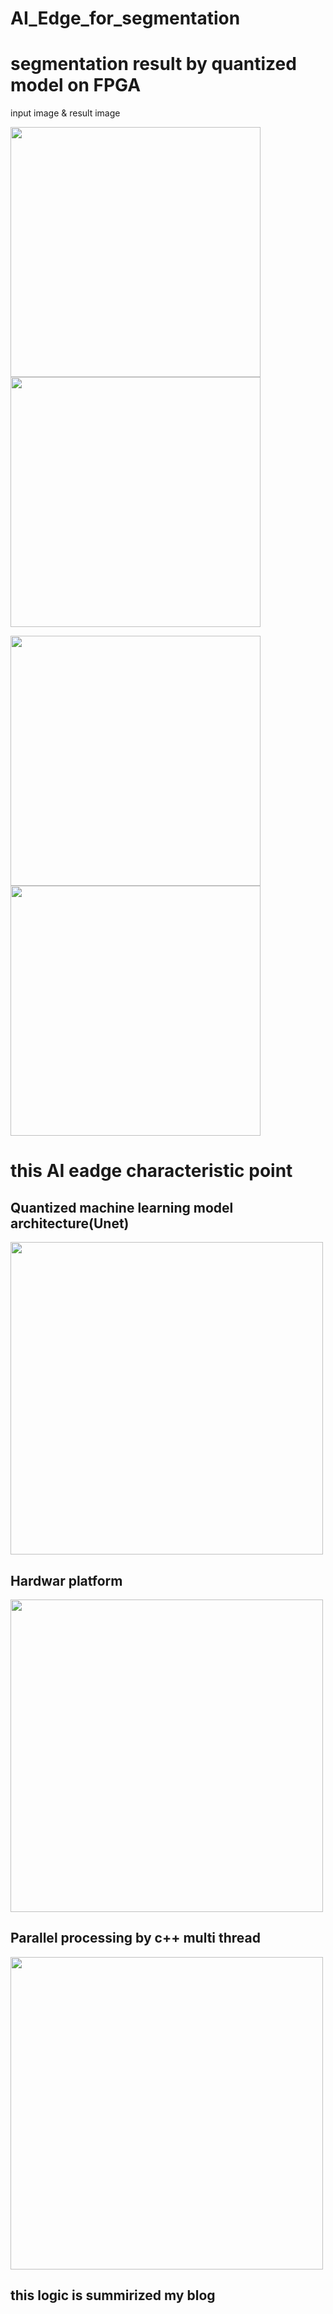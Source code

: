 # AI_Edge_for_segmentation


# segmentation result by quantized model on FPGA

input image & result image


<img src="https://user-images.githubusercontent.com/48679574/103159027-ad09be80-4807-11eb-9eda-2d8daf13be6a.jpg" width="400px"><img src="https://user-images.githubusercontent.com/48679574/103159033-bbf07100-4807-11eb-8c01-0fd4ce7bfc7b.png" width="400px">


<img src="https://user-images.githubusercontent.com/48679574/103159055-17bafa00-4808-11eb-9637-b46990d10fb6.jpg" width="400px"><img src="https://user-images.githubusercontent.com/48679574/103159056-1be71780-4808-11eb-8f3f-d40716dca9a7.png" width="400px">




# this AI eadge characteristic point

## Quantized machine learning model architecture(Unet)

<img src="https://user-images.githubusercontent.com/48679574/103159101-9d3eaa00-4808-11eb-906f-cc255b28a4eb.png" width="500px">


## Hardwar platform 

<img src="https://user-images.githubusercontent.com/48679574/103159128-e8f15380-4808-11eb-8903-15ab326f94a5.png" width="500px">


## Parallel processing by c++ multi thread

<img src="https://user-images.githubusercontent.com/48679574/103159116-c52e0d80-4808-11eb-8bfa-0e7a8a55a670.png" width="500px">


## this logic is summirized my blog 



